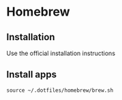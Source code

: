 # Homebrew

## Installation

Use the official installation instructions

## Install apps

```
source ~/.dotfiles/homebrew/brew.sh
```

